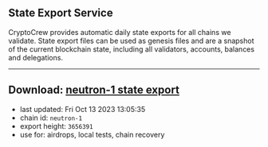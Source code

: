 ## State Export Service
CryptoCrew provides automatic daily state exports for all chains we validate. State export files can be used as genesis files and are a snapshot of the current blockchain state, including all validators, accounts, balances and delegations.

---
**Download: [neutron-1 state export](https://dl.ccvalidators.com/SERVICE/neutron/neutron-1_export_3656391.json)**
---

- last updated: Fri Oct 13 2023 13:05:35
- chain id: `neutron-1`
- export height: `3656391`
- use for: airdrops, local tests, chain recovery
